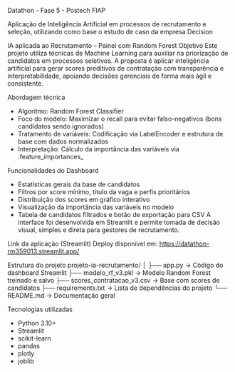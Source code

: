 Datathon - Fase 5 - Postech FIAP

Aplicação de Inteligência Artificial em processos de recrutamento e seleção, utilizando como base o estudo de caso da empresa Decision

IA aplicada ao Recrutamento – Painel com Random Forest
Objetivo
Este projeto utiliza técnicas de Machine Learning para auxiliar na priorização de candidatos em processos seletivos. A proposta é aplicar inteligência artificial para gerar scores preditivos de contratação com transparência e interpretabilidade, apoiando decisões gerenciais de forma mais ágil e consistente.

Abordagem técnica
- Algoritmo: Random Forest Classifier
- Foco do modelo: Maximizar o recall para evitar falso-negativos (bons candidatos sendo ignorados)
- Tratamento de variáveis: Codificação via LabelEncoder e estrutura de base com dados normalizados
- Interpretação: Cálculo da importância das variáveis via .feature_importances_

Funcionalidades do Dashboard
- Estatísticas gerais da base de candidatos
- Filtros por score mínimo, título da vaga e perfis prioritários
- Distribuição dos scores em gráfico interativo
- Visualização da importância das variáveis no modelo
- Tabela de candidatos filtrados e botão de exportação para CSV
A interface foi desenvolvida em Streamlit e permite tomada de decisão visual, simples e direta para gestores de recrutamento.

Link da aplicação (Streamlit)
Deploy disponível em: https://datathon-rm359013.streamlit.app/

Estrutura do projeto
projeto-ia-recrutamento/
│
├── app.py                    → Código do dashboard Streamlit
├── modelo_rf_v3.pkl          → Modelo Random Forest treinado e salvo
├── scores_contratacao_v3.csv → Base com scores de candidatos
├── requirements.txt          → Lista de dependências do projeto
└── README.md                 → Documentação geral

Tecnologias utilizadas
- Python 3.10+
- Streamlit
- scikit-learn
- pandas
- plotly
- joblib
